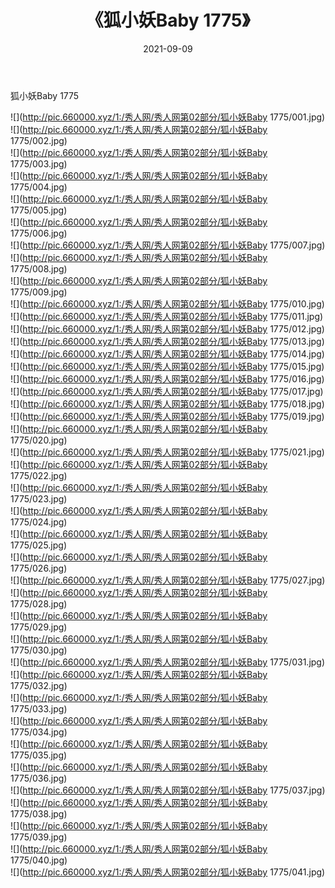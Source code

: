 ﻿---
layout: post
title:  《狐小妖Baby 1775》
date:   2021-09-09
img: http://pic.660000.xyz/1:/秀人网/秀人网第02部分/狐小妖Baby 1775/000.jpg
categories: [美女, 清纯, 唯美]
---

狐小妖Baby 1775

  ![](http://pic.660000.xyz/1:/秀人网/秀人网第02部分/狐小妖Baby 1775/001.jpg) <br> ![](http://pic.660000.xyz/1:/秀人网/秀人网第02部分/狐小妖Baby 1775/002.jpg) <br> ![](http://pic.660000.xyz/1:/秀人网/秀人网第02部分/狐小妖Baby 1775/003.jpg) <br> ![](http://pic.660000.xyz/1:/秀人网/秀人网第02部分/狐小妖Baby 1775/004.jpg) <br> ![](http://pic.660000.xyz/1:/秀人网/秀人网第02部分/狐小妖Baby 1775/005.jpg) <br> ![](http://pic.660000.xyz/1:/秀人网/秀人网第02部分/狐小妖Baby 1775/006.jpg) <br> ![](http://pic.660000.xyz/1:/秀人网/秀人网第02部分/狐小妖Baby 1775/007.jpg) <br> ![](http://pic.660000.xyz/1:/秀人网/秀人网第02部分/狐小妖Baby 1775/008.jpg) <br> ![](http://pic.660000.xyz/1:/秀人网/秀人网第02部分/狐小妖Baby 1775/009.jpg) <br> ![](http://pic.660000.xyz/1:/秀人网/秀人网第02部分/狐小妖Baby 1775/010.jpg) <br> ![](http://pic.660000.xyz/1:/秀人网/秀人网第02部分/狐小妖Baby 1775/011.jpg) <br> ![](http://pic.660000.xyz/1:/秀人网/秀人网第02部分/狐小妖Baby 1775/012.jpg) <br> ![](http://pic.660000.xyz/1:/秀人网/秀人网第02部分/狐小妖Baby 1775/013.jpg) <br> ![](http://pic.660000.xyz/1:/秀人网/秀人网第02部分/狐小妖Baby 1775/014.jpg) <br> ![](http://pic.660000.xyz/1:/秀人网/秀人网第02部分/狐小妖Baby 1775/015.jpg) <br> ![](http://pic.660000.xyz/1:/秀人网/秀人网第02部分/狐小妖Baby 1775/016.jpg) <br> ![](http://pic.660000.xyz/1:/秀人网/秀人网第02部分/狐小妖Baby 1775/017.jpg) <br> ![](http://pic.660000.xyz/1:/秀人网/秀人网第02部分/狐小妖Baby 1775/018.jpg) <br> ![](http://pic.660000.xyz/1:/秀人网/秀人网第02部分/狐小妖Baby 1775/019.jpg) <br> ![](http://pic.660000.xyz/1:/秀人网/秀人网第02部分/狐小妖Baby 1775/020.jpg) <br> ![](http://pic.660000.xyz/1:/秀人网/秀人网第02部分/狐小妖Baby 1775/021.jpg) <br> ![](http://pic.660000.xyz/1:/秀人网/秀人网第02部分/狐小妖Baby 1775/022.jpg) <br> ![](http://pic.660000.xyz/1:/秀人网/秀人网第02部分/狐小妖Baby 1775/023.jpg) <br> ![](http://pic.660000.xyz/1:/秀人网/秀人网第02部分/狐小妖Baby 1775/024.jpg) <br> ![](http://pic.660000.xyz/1:/秀人网/秀人网第02部分/狐小妖Baby 1775/025.jpg) <br> ![](http://pic.660000.xyz/1:/秀人网/秀人网第02部分/狐小妖Baby 1775/026.jpg) <br> ![](http://pic.660000.xyz/1:/秀人网/秀人网第02部分/狐小妖Baby 1775/027.jpg) <br> ![](http://pic.660000.xyz/1:/秀人网/秀人网第02部分/狐小妖Baby 1775/028.jpg) <br> ![](http://pic.660000.xyz/1:/秀人网/秀人网第02部分/狐小妖Baby 1775/029.jpg) <br> ![](http://pic.660000.xyz/1:/秀人网/秀人网第02部分/狐小妖Baby 1775/030.jpg) <br> ![](http://pic.660000.xyz/1:/秀人网/秀人网第02部分/狐小妖Baby 1775/031.jpg) <br> ![](http://pic.660000.xyz/1:/秀人网/秀人网第02部分/狐小妖Baby 1775/032.jpg) <br> ![](http://pic.660000.xyz/1:/秀人网/秀人网第02部分/狐小妖Baby 1775/033.jpg) <br> ![](http://pic.660000.xyz/1:/秀人网/秀人网第02部分/狐小妖Baby 1775/034.jpg) <br> ![](http://pic.660000.xyz/1:/秀人网/秀人网第02部分/狐小妖Baby 1775/035.jpg) <br> ![](http://pic.660000.xyz/1:/秀人网/秀人网第02部分/狐小妖Baby 1775/036.jpg) <br> ![](http://pic.660000.xyz/1:/秀人网/秀人网第02部分/狐小妖Baby 1775/037.jpg) <br> ![](http://pic.660000.xyz/1:/秀人网/秀人网第02部分/狐小妖Baby 1775/038.jpg) <br> ![](http://pic.660000.xyz/1:/秀人网/秀人网第02部分/狐小妖Baby 1775/039.jpg) <br> ![](http://pic.660000.xyz/1:/秀人网/秀人网第02部分/狐小妖Baby 1775/040.jpg) <br> ![](http://pic.660000.xyz/1:/秀人网/秀人网第02部分/狐小妖Baby 1775/041.jpg) <br>
